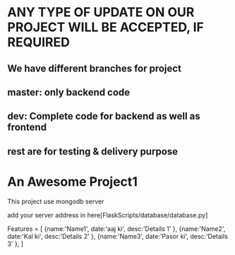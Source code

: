 # ANY TYPE OF UPDATE ON OUR PROJECT WILL BE ACCEPTED, IF REQUIRED
## We have different branches for project

## master: only backend code
## dev: Complete code for backend as well as frontend
## rest are for testing & delivery purpose

# An Awesome Project1



This project use mongodb server

add your server address in here[FlaskScripts/database/database.py]
 


Features = [
{name:'Name1',
date:'aaj ki',
desc:'Details 1'
},
{name:'Name2',
date:'Kal ki',
desc:'Details 2'
},
{name:'Name3',
date:'Pasor ki',
desc:'Details 3'
},
]
